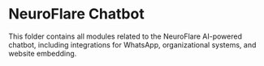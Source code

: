 # NeuroFlare Chatbot

This folder contains all modules related to the NeuroFlare AI-powered chatbot, including integrations for WhatsApp, organizational systems, and website embedding.
